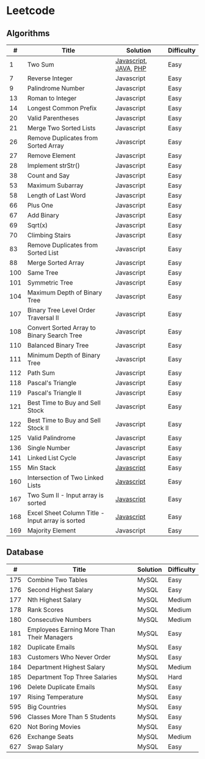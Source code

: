 # Leetcode

## Algorithms

| #   | Title                                            | Solution                                                                                                                                                                                                                                                                                    | Difficulty |
| --- | ------------------------------------------------ | ------------------------------------------------------------------------------------------------------------------------------------------------------------------------------------------------------------------------------------------------------------------------------------------- | ---------- |
| 1   | Two Sum                                          | [Javascript](https://github.com/lacrime2010/leetcode/blob/master/Algorithms/javascript/1-Two-Sum.js), [JAVA](https://github.com/lacrime2010/leetcode/blob/master/Algorithms/JAVA/1-Two-Sum.java), [PHP](https://github.com/lacrime2010/leetcode/blob/master/Algorithms/PHP/1.Two%20Sum.php) | Easy       |
| 7   | Reverse Integer                                  | Javascript                                                                                                                                                                                                                                                                                  | Easy       |
| 9   | Palindrome Number                                | Javascript                                                                                                                                                                                                                                                                                  | Easy       |
| 13  | Roman to Integer                                 | Javascript                                                                                                                                                                                                                                                                                  | Easy       |
| 14  | Longest Common Prefix                            | Javascript                                                                                                                                                                                                                                                                                  | Easy       |
| 20  | Valid Parentheses                                | Javascript                                                                                                                                                                                                                                                                                  | Easy       |
| 21  | Merge Two Sorted Lists                           | Javascript                                                                                                                                                                                                                                                                                  | Easy       |
| 26  | Remove Duplicates from Sorted Array              | Javascript                                                                                                                                                                                                                                                                                  | Easy       |
| 27  | Remove Element                                   | Javascript                                                                                                                                                                                                                                                                                  | Easy       |
| 28  | Implement strStr()                               | Javascript                                                                                                                                                                                                                                                                                  | Easy       |
| 38  | Count and Say                                    | Javascript                                                                                                                                                                                                                                                                                  | Easy       |
| 53  | Maximum Subarray                                 | Javascript                                                                                                                                                                                                                                                                                  | Easy       |
| 58  | Length of Last Word                              | Javascript                                                                                                                                                                                                                                                                                  | Easy       |
| 66  | Plus One                                         | Javascript                                                                                                                                                                                                                                                                                  | Easy       |
| 67  | Add Binary                                       | Javascript                                                                                                                                                                                                                                                                                  | Easy       |
| 69  | Sqrt(x)                                          | Javascript                                                                                                                                                                                                                                                                                  | Easy       |
| 70  | Climbing Stairs                                  | Javascript                                                                                                                                                                                                                                                                                  | Easy       |
| 83  | Remove Duplicates from Sorted List               | Javascript                                                                                                                                                                                                                                                                                  | Easy       |
| 88  | Merge Sorted Array                               | Javascript                                                                                                                                                                                                                                                                                  | Easy       |
| 100 | Same Tree                                        | Javascript                                                                                                                                                                                                                                                                                  | Easy       |
| 101 | Symmetric Tree                                   | Javascript                                                                                                                                                                                                                                                                                  | Easy       |
| 104 | Maximum Depth of Binary Tree                     | Javascript                                                                                                                                                                                                                                                                                  | Easy       |
| 107 | Binary Tree Level Order Traversal II             | Javascript                                                                                                                                                                                                                                                                                  | Easy       |
| 108 | Convert Sorted Array to Binary Search Tree       | Javascript                                                                                                                                                                                                                                                                                  | Easy       |
| 110 | Balanced Binary Tree                             | Javascript                                                                                                                                                                                                                                                                                  | Easy       |
| 111 | Minimum Depth of Binary Tree                     | Javascript                                                                                                                                                                                                                                                                                  | Easy       |
| 112 | Path Sum                                         | Javascript                                                                                                                                                                                                                                                                                  | Easy       |
| 118 | Pascal's Triangle                                | Javascript                                                                                                                                                                                                                                                                                  | Easy       |
| 119 | Pascal's Triangle II                             | Javascript                                                                                                                                                                                                                                                                                  | Easy       |
| 121 | Best Time to Buy and Sell Stock                  | Javascript                                                                                                                                                                                                                                                                                  | Easy       |
| 122 | Best Time to Buy and Sell Stock II               | Javascript                                                                                                                                                                                                                                                                                  | Easy       |
| 125 | Valid Palindrome                                 | Javascript                                                                                                                                                                                                                                                                                  | Easy       |
| 136 | Single Number                                    | Javascript                                                                                                                                                                                                                                                                                  | Easy       |
| 141 | Linked List Cycle                                | Javascript                                                                                                                                                                                                                                                                                  | Easy       |
| 155 | Min Stack                                        | [Javascript](https://github.com/lacrime2010/leetcode/blob/master/Algorithms/javascript/155.Min%20Stack.js)                                                                                                                                                                                  | Easy       |
| 160 | Intersection of Two Linked Lists                 | [Javascript](https://github.com/lacrime2010/leetcode/blob/master/Algorithms/javascript/160.Intersection%20of%20Two%20Linked%20Lists.js)                                                                                                                                                     | Easy       |
| 167 | Two Sum II - Input array is sorted               | [Javascript](https://github.com/lacrime2010/leetcode/blob/master/Algorithms/javascript/167.Two%20Sum%20II%20-%20Input%20array%20is%20sorted.js)                                                                                                                                             | Easy       |
| 168 | Excel Sheet Column Title - Input array is sorted | [Javascript](https://github.com/lacrime2010/leetcode/blob/master/Algorithms/javascript/168.Excel%20Sheet%20Column%20Title.js)                                                                                                                                                               | Easy       |
| 169 | Majority Element                                 | Javascript                                                                                                                                                                                                                                                                                  | Easy       |

## Database

| #   | Title                                      | Solution | Difficulty |
| --- | ------------------------------------------ | -------- | ---------- |
| 175 | Combine Two Tables                         | MySQL    | Easy       |
| 176 | Second Highest Salary                      | MySQL    | Easy       |
| 177 | Nth Highest Salary                         | MySQL    | Medium     |
| 178 | Rank Scores                                | MySQL    | Medium     |
| 180 | Consecutive Numbers                        | MySQL    | Medium     |
| 181 | Employees Earning More Than Their Managers | MySQL    | Easy       |
| 182 | Duplicate Emails                           | MySQL    | Easy       |
| 183 | Customers Who Never Order                  | MySQL    | Easy       |
| 184 | Department Highest Salary                  | MySQL    | Medium     |
| 185 | Department Top Three Salaries              | MySQL    | Hard       |
| 196 | Delete Duplicate Emails                    | MySQL    | Easy       |
| 197 | Rising Temperature                         | MySQL    | Easy       |
| 595 | Big Countries                              | MySQL    | Easy       |
| 596 | Classes More Than 5 Students               | MySQL    | Easy       |
| 620 | Not Boring Movies                          | MySQL    | Easy       |
| 626 | Exchange Seats                             | MySQL    | Medium     |
| 627 | Swap Salary                                | MySQL    | Easy       |
